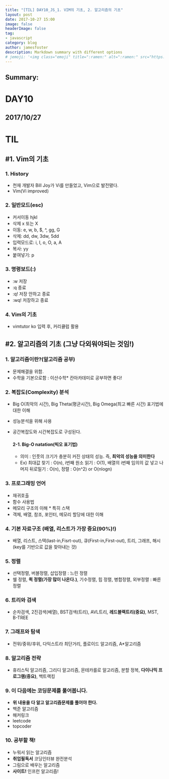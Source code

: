 ```yaml
---
title: "[TIL] DAY10_JS_1. VIM의 기초, 2. 알고리즘의 기초"
layout: post
date: 2017-10-27 15:00
image: false
headerImage: false
tag:
- javascript
category: blog
author: jamesfoster
description: Markdown summary with different options
# jemoji: '<img class="emoji" title=":ramen:" alt=":ramen:" src="https://assets.github.com/images/icons/emoji/unicode/1f35c.png" height="20" width="20" align="absmiddle">'
---
```


## Summary:


# DAY10

## 2017/10/27

# TIL


## #1\. Vim의 기초

### 1\. History

- 천재 개발자 Bill Joy가 Vi를 만들었고, Vim으로 발전됐다.
- Vim(Vi improved)

### 2\. 일반모드(esc)

- 커서이동 hjkl
- 삭제 x 또는 X
- 이동: e, w, b, $, ^, gg, G
- 삭제: dd, dw, 3dw, 5dd
- 입력모드로: i, I, o, O, a, A
- 복사: yy
- 붙여넣기: p

### 3\. 명령보드(:)

- :w 저장
- :q 종료
- :q! 저장 안하고 종료
- :wq! 저장하고 종료

### 4\. Vim의 기초

- vimtutor ko 입력 후, 커리큘럼 활용

## #2\. 알고리즘의 기초 **(그냥 다외워야되는 것임!)**

### 1\. 알고리즘이란?(알고리즘 공부)

- 문제해결을 위함.
- 수학을 기본으로함 : 이산수학* 칸아카데미로 공부하면 좋다!

### 2\. 복잡도(Complexity) 분석

- Big O(최악의 시간), Big Theta(평균시간), Big Omega(최고 빠른 시간) 표기법에 대한 이해
- 성능분석을 위해 사용
- 공간복잡도와 시간복잡도로 구성된다.

  #### 2-1\. Big-O natation(빅오 표기법)
  - 의미 : 인풋의 크기가 충분히 커진 상태의 성능. 즉, **최악의 성능을 의미한다**
  - Ex) 최대값 찾기 : O(n), i번째 원소 읽기 : O(1), 배열의 i번째 임의의 값 넣고 나머지 뒤로밀기 : O(n), 정렬 : O(n^2) or O(nlogn)

### 3\. 프로그래밍 언어

- 재귀호출
- 함수 사용법
- 메모리 구조의 이해 * 특히 스택
- 객체, 배열, 참조, 포인터, 메모리 할당에 대한 이해

### 4\. 기본 자료구조 (**배열, 리스트가 가장 중요(90%)!**)

- 배열, 리스트, 스택(last-in,Fisrt-out), 큐(First-in,First-out), 트리, 그래프, 해시(key를 기반으로 값을 찾아내는 것)

### 5\. 정렬

- 선택정렬, 버블정렬, 삽입정렬 : 느린 정렬
- 쉘 정렬, **퀵 정렬(가장 많이 나온다.)**, 기수정렬, 힙 정렬, 병합정렬, 외부정렬 : 빠른 정렬

### 6\. 트리와 검색

- 순차검색, 2진검색(배열), BST검색(트리), AVL트리, **레드블랙트리(중요)**, MST, B-TREE

### 7\. 그래프와 탐색

- 전위/중위/후위, 다익스트라 최단거리, 플로이드 알고리즘, A*알고리즘

### 8\. 알고리즘 전략

- 휴리스틱 알고리즘, 그리디 알고리즘, 몬테카를로 알고리즘, 분할 정복, **다이나믹 프로그램(중요)**, 백트랙킹

### 9\. 이 다음에는 코딩문제를 풀어봅니다.

- **위 내용을 다 알고 알고리즘문제를 풀어야 한다.**
- 백준 알고리즘
- 해커링크
- leetcode
- topcoder

### 10\. 공부할 책!

- 누워서 읽는 알고리즘
- **취업필독서** 코딩인터뷰 완전분석
- 그림으로 배우는 알고리즘
- **사이트!** 인프런 알고리즘!

